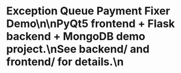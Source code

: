 # Exception Queue Payment Fixer Demo\n\nPyQt5 frontend + Flask backend + MongoDB demo project.\nSee backend/ and frontend/ for details.\n
